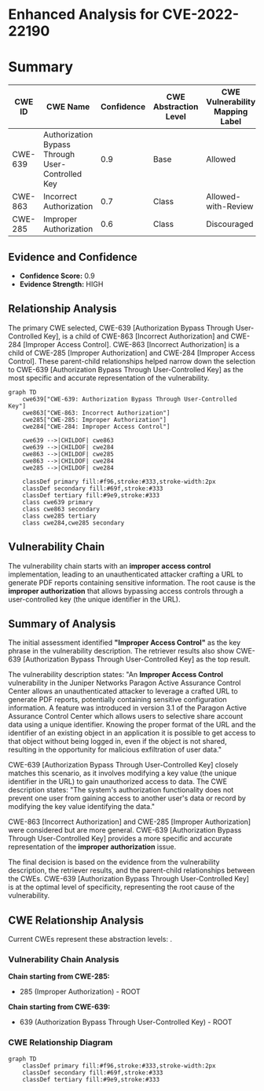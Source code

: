 # Enhanced Analysis for CVE-2022-22190

# Summary
| CWE ID | CWE Name | Confidence | CWE Abstraction Level | CWE Vulnerability Mapping Label | CWE-Vulnerability Mapping Notes |
|---|---|---|---|---|---|
| CWE-639 | Authorization Bypass Through User-Controlled Key | 0.9 | Base | Allowed | Primary CWE |
| CWE-863 | Incorrect Authorization | 0.7 | Class | Allowed-with-Review | Secondary Candidate |
| CWE-285 | Improper Authorization | 0.6 | Class | Discouraged | Secondary Candidate |

## Evidence and Confidence

*   **Confidence Score:** 0.9
*   **Evidence Strength:** HIGH

## Relationship Analysis
The primary CWE selected, CWE-639 [Authorization Bypass Through User-Controlled Key], is a child of CWE-863 [Incorrect Authorization] and CWE-284 [Improper Access Control]. CWE-863 [Incorrect Authorization] is a child of CWE-285 [Improper Authorization] and CWE-284 [Improper Access Control]. These parent-child relationships helped narrow down the selection to CWE-639 [Authorization Bypass Through User-Controlled Key] as the most specific and accurate representation of the vulnerability.

```mermaid
graph TD
    cwe639["CWE-639: Authorization Bypass Through User-Controlled Key"]
    cwe863["CWE-863: Incorrect Authorization"]
    cwe285["CWE-285: Improper Authorization"]
    cwe284["CWE-284: Improper Access Control"]
    
    cwe639 -->|CHILDOF| cwe863
    cwe639 -->|CHILDOF| cwe284
    cwe863 -->|CHILDOF| cwe285
    cwe863 -->|CHILDOF| cwe284
    cwe285 -->|CHILDOF| cwe284

    classDef primary fill:#f96,stroke:#333,stroke-width:2px
    classDef secondary fill:#69f,stroke:#333
    classDef tertiary fill:#9e9,stroke:#333
    class cwe639 primary
    class cwe863 secondary
    class cwe285 tertiary
    class cwe284,cwe285 secondary
```

## Vulnerability Chain
The vulnerability chain starts with an **improper access control** implementation, leading to an unauthenticated attacker crafting a URL to generate PDF reports containing sensitive information. The root cause is the **improper authorization** that allows bypassing access controls through a user-controlled key (the unique identifier in the URL).

## Summary of Analysis
The initial assessment identified **"Improper Access Control"** as the key phrase in the vulnerability description. The retriever results also show CWE-639 [Authorization Bypass Through User-Controlled Key] as the top result.

The vulnerability description states: "An **Improper Access Control** vulnerability in the Juniper Networks Paragon Active Assurance Control Center allows an unauthenticated attacker to leverage a crafted URL to generate PDF reports, potentially containing sensitive configuration information. A feature was introduced in version 3.1 of the Paragon Active Assurance Control Center which allows users to selective share account data using a unique identifier. Knowing the proper format of the URL and the identifier of an existing object in an application it is possible to get access to that object without being logged in, even if the object is not shared, resulting in the opportunity for malicious exfiltration of user data."

CWE-639 [Authorization Bypass Through User-Controlled Key] closely matches this scenario, as it involves modifying a key value (the unique identifier in the URL) to gain unauthorized access to data. The CWE description states: "The system's authorization functionality does not prevent one user from gaining access to another user's data or record by modifying the key value identifying the data."

CWE-863 [Incorrect Authorization] and CWE-285 [Improper Authorization] were considered but are more general. CWE-639 [Authorization Bypass Through User-Controlled Key] provides a more specific and accurate representation of the **improper authorization** issue.

The final decision is based on the evidence from the vulnerability description, the retriever results, and the parent-child relationships between the CWEs. CWE-639 [Authorization Bypass Through User-Controlled Key] is at the optimal level of specificity, representing the root cause of the vulnerability.


## CWE Relationship Analysis

Current CWEs represent these abstraction levels: .


### Vulnerability Chain Analysis

**Chain starting from CWE-285:**
- 285 (Improper Authorization) - ROOT


**Chain starting from CWE-639:**
- 639 (Authorization Bypass Through User-Controlled Key) - ROOT



### CWE Relationship Diagram

```mermaid
graph TD
    classDef primary fill:#f96,stroke:#333,stroke-width:2px
    classDef secondary fill:#69f,stroke:#333
    classDef tertiary fill:#9e9,stroke:#333
```